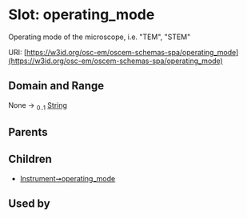 
# Slot: operating_mode

Operating mode of the microscope, i.e. "TEM", "STEM"

URI: [https://w3id.org/osc-em/oscem-schemas-spa/operating_mode](https://w3id.org/osc-em/oscem-schemas-spa/operating_mode)


## Domain and Range

None &#8594;  <sub>0..1</sub> [String](types/String.md)

## Parents


## Children

 *  [Instrument➞operating_mode](Instrument_operating_mode.md)

## Used by

